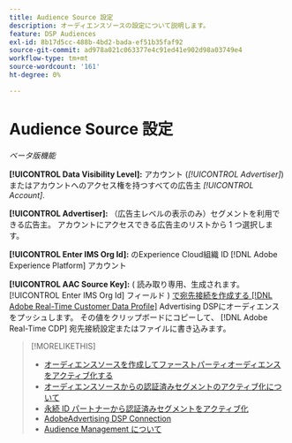 ```yaml
---
title: Audience Source 設定
description: オーディエンスソースの設定について説明します。
feature: DSP Audiences
exl-id: 8b17d5cc-488b-4bd2-bada-ef51b35faf92
source-git-commit: ad978a021c063377e4c91ed41e902d98a03749e4
workflow-type: tm+mt
source-wordcount: '161'
ht-degree: 0%

---
```


# Audience Source 設定

*ベータ版機能*

**[!UICONTROL Data Visibility Level]:** アカウント (*[!UICONTROL Advertiser]*) またはアカウントへのアクセス権を持つすべての広告主 *[!UICONTROL Account]*.

**[!UICONTROL Advertiser]:** （広告主レベルの表示のみ）セグメントを利用できる広告主。 アカウントにアクセスできる広告主のリストから 1 つ選択します。

**[!UICONTROL Enter IMS Org Id]:** のExperience Cloud組織 ID [!DNL Adobe Experience Platform] アカウント

**[!UICONTROL AAC Source Key]:** ( 読み取り専用、生成されます。 [!UICONTROL Enter IMS Org Id] フィールド ) [で宛先接続を作成する [!DNL Adobe Real-Time Customer Data Profile]](https://experienceleague.adobe.com/docs/experience-platform/destinations/catalog/advertising/adobe-advertising-cloud-connection.html) Advertising DSPにオーディエンスをプッシュします。 その値をクリップボードにコピーして、 [!DNL Adobe Real-Time CDP] 宛先接続設定またはファイルに書き込みます。

>[!MORELIKETHIS]
>
>* [オーディエンスソースを作成してファーストパーティオーディエンスをアクティブ化する](source-create.md)
>* [オーディエンスソースからの認証済みセグメントのアクティブ化について](source-about.md)
>* [永続 ID パートナーから認証済みセグメントをアクティブ化](source-durable-id.md)
>* [AdobeAdvertising DSP Connection](https://experienceleague.adobe.com/docs/experience-platform/destinations/catalog/advertising/adobe-advertising-cloud-connection.html)
>* [Audience Management について](/help/dsp/audiences/audience-about.md)

